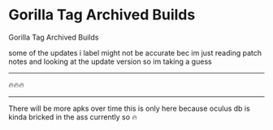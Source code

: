 # Gorilla Tag Archived Builds
Gorilla Tag Archived Builds

some of the updates i label might not be accurate bec im just reading patch notes and looking at the update version so im taking a guess 

---------------------------------

🔥🔥🔥

---------------------------------

There will be more apks over time this is only here because oculus db is kinda bricked in the ass currently so 🔥
